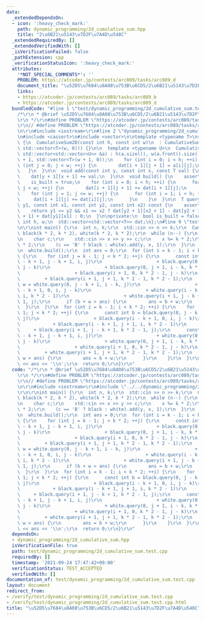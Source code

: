 ```yaml
---
data:
  _extendedDependsOn:
  - icon: ':heavy_check_mark:'
    path: dynamic_programming/2d_cumulative_sum.hpp
    title: "2\u6B21\u5143\u7D2F\u7A4D\u548C"
  _extendedRequiredBy: []
  _extendedVerifiedWith: []
  _isVerificationFailed: false
  _pathExtension: cpp
  _verificationStatusIcon: ':heavy_check_mark:'
  attributes:
    '*NOT_SPECIAL_COMMENTS*': ''
    PROBLEM: https://atcoder.jp/contests/arc089/tasks/arc089_d
    document_title: "\u52D5\u7684\u8A08\u753B\u6CD5/2\u6B21\u5143\u7D2F\u7A4D\u548C"
    links:
    - https://atcoder.jp/contests/arc089/tasks/arc089_b
    - https://atcoder.jp/contests/arc089/tasks/arc089_d
  bundledCode: "#line 1 \"test/dynamic_programming/2d_cumulative_sum.test.cpp\"\n\
    /*\r\n * @brief \u52D5\u7684\u8A08\u753B\u6CD5/2\u6B21\u5143\u7D2F\u7A4D\u548C\
    \r\n */\r\n#define PROBLEM \"https://atcoder.jp/contests/arc089/tasks/arc089_d\"\
    \r\n// #define PROBLEM \"https://atcoder.jp/contests/arc089/tasks/arc089_b\"\r\
    \n\r\n#include <iostream>\r\n#line 2 \"dynamic_programming/2d_cumulative_sum.hpp\"\
    \n#include <cassert>\n#include <vector>\n\ntemplate <typename T>\nstruct CumulativeSum2D\
    \ {\n  CumulativeSum2D(const int h, const int w)\n  : CumulativeSum2D(std::vector<std::vector<T>>(h,\
    \ std::vector<T>(w, 0))) {}\n\n  template <typename U>\n  CumulativeSum2D(const\
    \ std::vector<std::vector<U>> &a) : h(a.size()), w(a.front().size()) {\n    dat.assign(h\
    \ + 1, std::vector<T>(w + 1, 0));\n    for (int i = 0; i < h; ++i) {\n      for\
    \ (int j = 0; j < w; ++j) {\n        dat[i + 1][j + 1] = a[i][j];\n      }\n \
    \   }\n  }\n\n  void add(const int y, const int x, const T val) {\n    assert(!is_built);\n\
    \    dat[y + 1][x + 1] += val;\n  }\n\n  void build() {\n    assert(!is_built);\n\
    \    is_built = true;\n    for (int i = 0; i < h; ++i) {\n      for (int j = 0;\
    \ j < w; ++j) {\n        dat[i + 1][j + 1] += dat[i + 1][j];\n      }\n    }\n\
    \    for (int j = 1; j <= w; ++j) {\n      for (int i = 1; i < h; ++i) {\n   \
    \     dat[i + 1][j] += dat[i][j];\n      }\n    }\n  }\n\n  T query(const int\
    \ y1, const int x1, const int y2, const int x2) const {\n    assert(is_built);\n\
    \    return y1 <= y2 && x1 <= x2 ? dat[y2 + 1][x2 + 1] - dat[y2 + 1][x1] - dat[y1][x2\
    \ + 1] + dat[y1][x1] : 0;\n  }\n\nprivate:\n  bool is_built = false;\n  const\
    \ int h, w;\n  std::vector<std::vector<T>> dat;\n};\n#line 9 \"test/dynamic_programming/2d_cumulative_sum.test.cpp\"\
    \n\r\nint main() {\r\n  int n, k;\r\n  std::cin >> n >> k;\r\n  CumulativeSum2D<int>\
    \ black(k * 2, k * 2), white(k * 2, k * 2);\r\n  while (n--) {\r\n    int x, y;\r\
    \n    char c;\r\n    std::cin >> x >> y >> c;\r\n    x %= k * 2;\r\n    y %= k\
    \ * 2;\r\n    (c == 'B' ? black : white).add(y, x, 1);\r\n  }\r\n  black.build();\r\
    \n  white.build();\r\n  int ans = 0;\r\n  for (int i = k - 1; i < k * 2; ++i)\
    \ {\r\n    for (int j = k - 1; j < k * 2; ++j) {\r\n      const int b = black.query(i\
    \ - k + 1, j - k + 1, i, j)\r\n                    + black.query(0, 0, i - k,\
    \ j - k)\r\n                    + black.query(0, j + 1, i - k, k * 2 - 1)\r\n\
    \                    + black.query(i + 1, 0, k * 2 - 1, j - k)\r\n           \
    \         + black.query(i + 1, j + 1, k * 2 - 1, k * 2 - 1);\r\n      const int\
    \ w = white.query(0, j - k + 1, i - k, j)\r\n                    + white.query(i\
    \ - k + 1, 0, i, j - k)\r\n                    + white.query(i - k + 1, j + 1,\
    \ i, k * 2 - 1)\r\n                    + white.query(i + 1, j - k + 1, k * 2 -\
    \ 1, j);\r\n      if (b + w > ans) {\r\n        ans = b + w;\r\n      }\r\n  \
    \  }\r\n  }\r\n  for (int i = k - 1; i < k * 2; ++i) {\r\n    for (int j = k -\
    \ 1; j < k * 2; ++j) {\r\n      const int b = black.query(0, j - k + 1, i - k,\
    \ j)\r\n                    + black.query(i - k + 1, 0, i, j - k)\r\n        \
    \            + black.query(i - k + 1, j + 1, i, k * 2 - 1)\r\n               \
    \     + black.query(i + 1, j - k + 1, k * 2 - 1, j);\r\n      const int w = white.query(i\
    \ - k + 1, j - k + 1, i, j)\r\n                    + white.query(0, 0, i - k,\
    \ j - k)\r\n                    + white.query(0, j + 1, i - k, k * 2 - 1)\r\n\
    \                    + white.query(i + 1, 0, k * 2 - 1, j - k)\r\n           \
    \         + white.query(i + 1, j + 1, k * 2 - 1, k * 2 - 1);\r\n      if (b +\
    \ w > ans) {\r\n        ans = b + w;\r\n      }\r\n    }\r\n  }\r\n  std::cout\
    \ << ans << '\\n';\r\n  return 0;\r\n}\r\n"
  code: "/*\r\n * @brief \u52D5\u7684\u8A08\u753B\u6CD5/2\u6B21\u5143\u7D2F\u7A4D\u548C\
    \r\n */\r\n#define PROBLEM \"https://atcoder.jp/contests/arc089/tasks/arc089_d\"\
    \r\n// #define PROBLEM \"https://atcoder.jp/contests/arc089/tasks/arc089_b\"\r\
    \n\r\n#include <iostream>\r\n#include \"../../dynamic_programming/2d_cumulative_sum.hpp\"\
    \r\n\r\nint main() {\r\n  int n, k;\r\n  std::cin >> n >> k;\r\n  CumulativeSum2D<int>\
    \ black(k * 2, k * 2), white(k * 2, k * 2);\r\n  while (n--) {\r\n    int x, y;\r\
    \n    char c;\r\n    std::cin >> x >> y >> c;\r\n    x %= k * 2;\r\n    y %= k\
    \ * 2;\r\n    (c == 'B' ? black : white).add(y, x, 1);\r\n  }\r\n  black.build();\r\
    \n  white.build();\r\n  int ans = 0;\r\n  for (int i = k - 1; i < k * 2; ++i)\
    \ {\r\n    for (int j = k - 1; j < k * 2; ++j) {\r\n      const int b = black.query(i\
    \ - k + 1, j - k + 1, i, j)\r\n                    + black.query(0, 0, i - k,\
    \ j - k)\r\n                    + black.query(0, j + 1, i - k, k * 2 - 1)\r\n\
    \                    + black.query(i + 1, 0, k * 2 - 1, j - k)\r\n           \
    \         + black.query(i + 1, j + 1, k * 2 - 1, k * 2 - 1);\r\n      const int\
    \ w = white.query(0, j - k + 1, i - k, j)\r\n                    + white.query(i\
    \ - k + 1, 0, i, j - k)\r\n                    + white.query(i - k + 1, j + 1,\
    \ i, k * 2 - 1)\r\n                    + white.query(i + 1, j - k + 1, k * 2 -\
    \ 1, j);\r\n      if (b + w > ans) {\r\n        ans = b + w;\r\n      }\r\n  \
    \  }\r\n  }\r\n  for (int i = k - 1; i < k * 2; ++i) {\r\n    for (int j = k -\
    \ 1; j < k * 2; ++j) {\r\n      const int b = black.query(0, j - k + 1, i - k,\
    \ j)\r\n                    + black.query(i - k + 1, 0, i, j - k)\r\n        \
    \            + black.query(i - k + 1, j + 1, i, k * 2 - 1)\r\n               \
    \     + black.query(i + 1, j - k + 1, k * 2 - 1, j);\r\n      const int w = white.query(i\
    \ - k + 1, j - k + 1, i, j)\r\n                    + white.query(0, 0, i - k,\
    \ j - k)\r\n                    + white.query(0, j + 1, i - k, k * 2 - 1)\r\n\
    \                    + white.query(i + 1, 0, k * 2 - 1, j - k)\r\n           \
    \         + white.query(i + 1, j + 1, k * 2 - 1, k * 2 - 1);\r\n      if (b +\
    \ w > ans) {\r\n        ans = b + w;\r\n      }\r\n    }\r\n  }\r\n  std::cout\
    \ << ans << '\\n';\r\n  return 0;\r\n}\r\n"
  dependsOn:
  - dynamic_programming/2d_cumulative_sum.hpp
  isVerificationFile: true
  path: test/dynamic_programming/2d_cumulative_sum.test.cpp
  requiredBy: []
  timestamp: '2021-09-24 17:47:42+09:00'
  verificationStatus: TEST_ACCEPTED
  verifiedWith: []
documentation_of: test/dynamic_programming/2d_cumulative_sum.test.cpp
layout: document
redirect_from:
- /verify/test/dynamic_programming/2d_cumulative_sum.test.cpp
- /verify/test/dynamic_programming/2d_cumulative_sum.test.cpp.html
title: "\u52D5\u7684\u8A08\u753B\u6CD5/2\u6B21\u5143\u7D2F\u7A4D\u548C"
---
```

